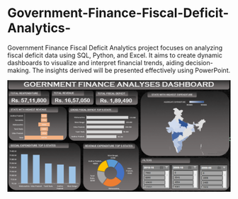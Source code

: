 # Government-Finance-Fiscal-Deficit-Analytics-

Government Finance Fiscal Deficit Analytics project focuses on analyzing fiscal deficit data using SQL, Python, and Excel. It aims to create dynamic dashboards to visualize and interpret financial trends, aiding decision-making. The insights derived will be presented effectively using PowerPoint.


![logo](https://github.com/RamVish1997/Government-Finance-Fiscal-Deficit-Analytics-/blob/main/dashboard.png)
